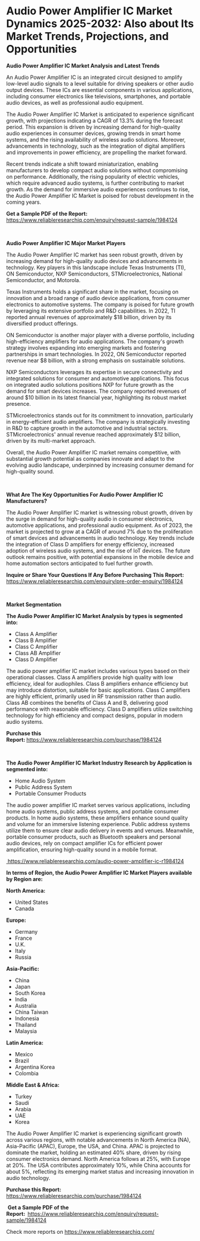 <p><h1>Audio Power Amplifier IC Market Dynamics 2025-2032: Also about Its Market Trends, Projections, and Opportunities</h1></p><p><strong>Audio Power Amplifier IC Market Analysis and Latest Trends</strong></p>
<p><p>An Audio Power Amplifier IC is an integrated circuit designed to amplify low-level audio signals to a level suitable for driving speakers or other audio output devices. These ICs are essential components in various applications, including consumer electronics like televisions, smartphones, and portable audio devices, as well as professional audio equipment.</p><p>The Audio Power Amplifier IC Market is anticipated to experience significant growth, with projections indicating a CAGR of 13.3% during the forecast period. This expansion is driven by increasing demand for high-quality audio experiences in consumer devices, growing trends in smart home systems, and the rising availability of wireless audio solutions. Moreover, advancements in technology, such as the integration of digital amplifiers and improvements in power efficiency, are propelling the market forward.</p><p>Recent trends indicate a shift toward miniaturization, enabling manufacturers to develop compact audio solutions without compromising on performance. Additionally, the rising popularity of electric vehicles, which require advanced audio systems, is further contributing to market growth. As the demand for immersive audio experiences continues to rise, the Audio Power Amplifier IC Market is poised for robust development in the coming years.</p></p>
<p><strong>Get a Sample PDF of the Report:&nbsp;</strong> <a href="https://www.reliableresearchiq.com/enquiry/request-sample/1984124?utm_campaign=1900&utm_medium=2&utm_source=Github&utm_content=ia&utm_term=10022025&utm_id=audio-power-amplifier-ic">https://www.reliableresearchiq.com/enquiry/request-sample/1984124</a></p>
<p>&nbsp;</p>
<p><strong>Audio Power Amplifier IC Major Market Players</strong></p>
<p><p>The Audio Power Amplifier IC market has seen robust growth, driven by increasing demand for high-quality audio devices and advancements in technology. Key players in this landscape include Texas Instruments (TI), ON Semiconductor, NXP Semiconductors, STMicroelectronics, National Semiconductor, and Motorola.</p><p>Texas Instruments holds a significant share in the market, focusing on innovation and a broad range of audio device applications, from consumer electronics to automotive systems. The company is poised for future growth by leveraging its extensive portfolio and R&D capabilities. In 2022, TI reported annual revenues of approximately $18 billion, driven by its diversified product offerings.</p><p>ON Semiconductor is another major player with a diverse portfolio, including high-efficiency amplifiers for audio applications. The company's growth strategy involves expanding into emerging markets and fostering partnerships in smart technologies. In 2022, ON Semiconductor reported revenue near $8 billion, with a strong emphasis on sustainable solutions.</p><p>NXP Semiconductors leverages its expertise in secure connectivity and integrated solutions for consumer and automotive applications. This focus on integrated audio solutions positions NXP for future growth as the demand for smart devices increases. The company reported revenues of around $10 billion in its latest financial year, highlighting its robust market presence.</p><p>STMicroelectronics stands out for its commitment to innovation, particularly in energy-efficient audio amplifiers. The company is strategically investing in R&D to capture growth in the automotive and industrial sectors. STMicroelectronics' annual revenue reached approximately $12 billion, driven by its multi-market approach.</p><p>Overall, the Audio Power Amplifier IC market remains competitive, with substantial growth potential as companies innovate and adapt to the evolving audio landscape, underpinned by increasing consumer demand for high-quality sound.</p></p>
<p>&nbsp;</p>
<p><strong>What Are The Key Opportunities For Audio Power Amplifier IC Manufacturers?</strong></p>
<p><p>The Audio Power Amplifier IC market is witnessing robust growth, driven by the surge in demand for high-quality audio in consumer electronics, automotive applications, and professional audio equipment. As of 2023, the market is projected to grow at a CAGR of around 7% due to the proliferation of smart devices and advancements in audio technology. Key trends include the integration of Class D amplifiers for energy efficiency, increased adoption of wireless audio systems, and the rise of IoT devices. The future outlook remains positive, with potential expansions in the mobile device and home automation sectors anticipated to fuel further growth.</p></p>
<p><strong>Inquire or Share Your Questions If Any Before Purchasing This Report:</strong> <a href="https://www.reliableresearchiq.com/enquiry/pre-order-enquiry/1984124?utm_campaign=1900&utm_medium=2&utm_source=Github&utm_content=ia&utm_term=10022025&utm_id=audio-power-amplifier-ic">https://www.reliableresearchiq.com/enquiry/pre-order-enquiry/1984124</a></p>
<p>&nbsp;</p>
<p><strong>Market Segmentation</strong></p>
<p><strong>The Audio Power Amplifier IC Market Analysis by types is segmented into:</strong></p>
<p><ul><li>Class A Amplifier</li><li>Class B Amplifier</li><li>Class C Amplifier</li><li>Class AB Amplifier</li><li>Class D Amplifier</li></ul></p>
<p><p>The audio power amplifier IC market includes various types based on their operational classes. Class A amplifiers provide high quality with low efficiency, ideal for audiophiles. Class B amplifiers enhance efficiency but may introduce distortion, suitable for basic applications. Class C amplifiers are highly efficient, primarily used in RF transmission rather than audio. Class AB combines the benefits of Class A and B, delivering good performance with reasonable efficiency. Class D amplifiers utilize switching technology for high efficiency and compact designs, popular in modern audio systems.</p></p>
<p><strong>Purchase this Report:&nbsp;</strong><a href="https://www.reliableresearchiq.com/purchase/1984124?utm_campaign=1900&utm_medium=2&utm_source=Github&utm_content=ia&utm_term=10022025&utm_id=audio-power-amplifier-ic">https://www.reliableresearchiq.com/purchase/1984124</a></p>
<p>&nbsp;</p>
<p><strong>The Audio Power Amplifier IC Market Industry Research by Application is segmented into:</strong></p>
<p><ul><li>Home Audio System</li><li>Public Address System</li><li>Portable Consumer Products</li></ul></p>
<p><p>The audio power amplifier IC market serves various applications, including home audio systems, public address systems, and portable consumer products. In home audio systems, these amplifiers enhance sound quality and volume for an immersive listening experience. Public address systems utilize them to ensure clear audio delivery in events and venues. Meanwhile, portable consumer products, such as Bluetooth speakers and personal audio devices, rely on compact amplifier ICs for efficient power amplification, ensuring high-quality sound in a mobile format.</p></p>
<p><a href="https://www.reliableresearchiq.com/audio-power-amplifier-ic-r1984124?utm_campaign=1900&utm_medium=2&utm_source=Github&utm_content=ia&utm_term=10022025&utm_id=audio-power-amplifier-ic">&nbsp;https://www.reliableresearchiq.com/audio-power-amplifier-ic-r1984124</a></p>
<p><strong>In terms of Region, the Audio Power Amplifier IC Market Players available by Region are:</strong></p>
<p>
    <p> <strong> North America: </strong>
        <ul>
            <li>United States</li>
            <li>Canada</li>
        </ul>
        </p> 
    <p> <strong> Europe: </strong>
        <ul>
            <li>Germany</li>
            <li>France</li>
            <li>U.K.</li>
            <li>Italy</li>
            <li>Russia</li>
        </ul>
        </p> 
    <p> <strong> Asia-Pacific: </strong>
        <ul>
            <li>China</li>
            <li>Japan</li>
            <li>South Korea</li>
            <li>India</li>
            <li>Australia</li>
            <li>China Taiwan</li>
            <li>Indonesia</li>
            <li>Thailand</li>
            <li>Malaysia</li>
        </ul>
        </p> 
    <p> <strong> Latin America: </strong>
        <ul>
            <li>Mexico</li>
            <li>Brazil</li>
            <li>Argentina Korea</li>
            <li>Colombia</li>
        </ul>
        </p> 
    <p> <strong> Middle East & Africa: </strong>
        <ul>
            <li>Turkey</li>
            <li>Saudi</li>
            <li>Arabia</li>
            <li>UAE</li>
            <li>Korea</li>
        </ul>
    </p>
    </p>
<p><p>The Audio Power Amplifier IC market is experiencing significant growth across various regions, with notable advancements in North America (NA), Asia-Pacific (APAC), Europe, the USA, and China. APAC is projected to dominate the market, holding an estimated 40% share, driven by rising consumer electronics demand. North America follows at 25%, with Europe at 20%. The USA contributes approximately 10%, while China accounts for about 5%, reflecting its emerging market status and increasing innovation in audio technology.</p></p>
<p><strong>Purchase this Report: </strong><a href="https://www.reliableresearchiq.com/purchase/1984124?utm_campaign=1900&utm_medium=2&utm_source=Github&utm_content=ia&utm_term=10022025&utm_id=audio-power-amplifier-ic">https://www.reliableresearchiq.com/purchase/1984124</a></p>
<p>&nbsp;<strong>Get a Sample PDF of the Report:&nbsp;&nbsp;</strong><a href="https://www.reliableresearchiq.com/enquiry/request-sample/1984124?utm_campaign=1900&utm_medium=2&utm_source=Github&utm_content=ia&utm_term=10022025&utm_id=audio-power-amplifier-ic">https://www.reliableresearchiq.com/enquiry/request-sample/1984124</a></p>
<p><strong></strong></p>
<p>Check more reports on <a href="https://www.reliableresearchiq.com/?utm_campaign=1900&utm_medium=2&utm_source=Github&utm_content=ia&utm_term=10022025&utm_id=audio-power-amplifier-ic">https://www.reliableresearchiq.com/</a></p>